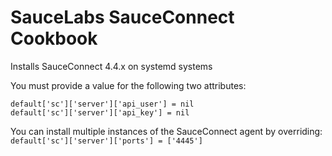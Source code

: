 # SauceLabs SauceConnect Cookbook

Installs SauceConnect 4.4.x on systemd systems

You must provide a value for the following two attributes:
```
default['sc']['server']['api_user'] = nil
default['sc']['server']['api_key'] = nil
```
You can install multiple instances of the SauceConnect agent by overriding:
```default['sc']['server']['ports'] = ['4445']```
